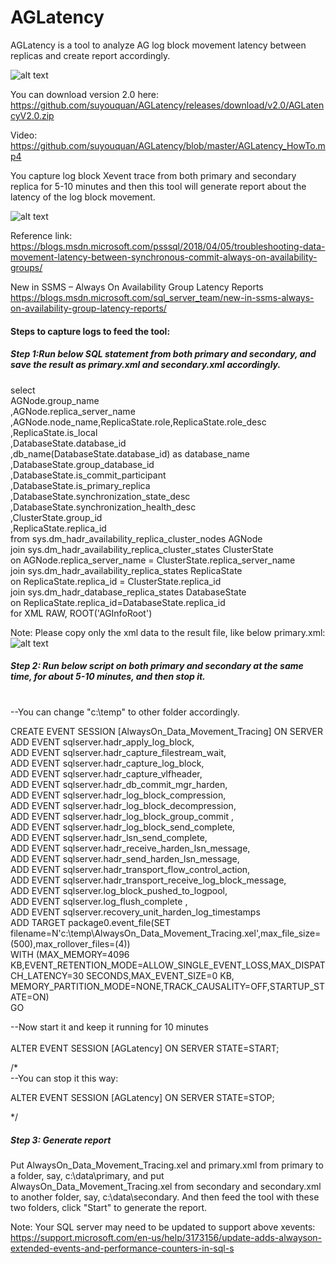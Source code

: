 # AGLatency

AGLatency is a tool to analyze AG log block movement latency between replicas and create report accordingly.

![alt text](https://github.com/suyouquan/AGLatency/blob/master/AGLatency.png)

You can download version 2.0 here:
https://github.com/suyouquan/AGLatency/releases/download/v2.0/AGLatencyV2.0.zip

Video:
https://github.com/suyouquan/AGLatency/blob/master/AGLatency_HowTo.mp4


You capture log block Xevent trace from both primary and secondary replica for 5-10 minutes and then this tool will 
generate report about the latency of the log block movement.

![alt text](https://github.com/suyouquan/AGLatency/blob/master/AGLatencyReport.png)



Reference link:<br>
https://blogs.msdn.microsoft.com/psssql/2018/04/05/troubleshooting-data-movement-latency-between-synchronous-commit-always-on-availability-groups/

New in SSMS – Always On Availability Group Latency Reports
https://blogs.msdn.microsoft.com/sql_server_team/new-in-ssms-always-on-availability-group-latency-reports/

#### Steps to capture logs to feed the tool:

##### Step 1:Run below SQL statement from both primary and secondary, and save the result as primary.xml and secondary.xml accordingly.
select   
AGNode.group_name  
,AGNode.replica_server_name  
,AGNode.node_name,ReplicaState.role,ReplicaState.role_desc  
,ReplicaState.is_local  
,DatabaseState.database_id  
,db_name(DatabaseState.database_id) as database_name  
,DatabaseState.group_database_id  
,DatabaseState.is_commit_participant  
,DatabaseState.is_primary_replica  
,DatabaseState.synchronization_state_desc  
,DatabaseState.synchronization_health_desc  
,ClusterState.group_id  
,ReplicaState.replica_id  
from sys.dm_hadr_availability_replica_cluster_nodes AGNode  
join sys.dm_hadr_availability_replica_cluster_states ClusterState   
on AGNode.replica_server_name = ClusterState.replica_server_name   
join sys.dm_hadr_availability_replica_states ReplicaState    
on ReplicaState.replica_id = ClusterState.replica_id   
join sys.dm_hadr_database_replica_states DatabaseState   
on ReplicaState.replica_id=DatabaseState.replica_id  
for XML  RAW, ROOT('AGInfoRoot')    

Note: Please copy only the xml data to the result file, like below primary.xml:  
![alt text](https://github.com/suyouquan/AGLatency/blob/master/primary.xml.png)


##### Step 2: Run below script on both primary and secondary at the same time, for about 5-10 minutes, and then stop it.
<br>--You can change "c:\temp\" to other folder accordingly.  

CREATE EVENT SESSION [AlwaysOn_Data_Movement_Tracing] ON SERVER   
ADD EVENT sqlserver.hadr_apply_log_block,  
ADD EVENT sqlserver.hadr_capture_filestream_wait,  
ADD EVENT sqlserver.hadr_capture_log_block,  
ADD EVENT sqlserver.hadr_capture_vlfheader,  
ADD EVENT sqlserver.hadr_db_commit_mgr_harden,  
ADD EVENT sqlserver.hadr_log_block_compression,  
ADD EVENT sqlserver.hadr_log_block_decompression,  
ADD EVENT sqlserver.hadr_log_block_group_commit ,  
ADD EVENT sqlserver.hadr_log_block_send_complete,  
ADD EVENT sqlserver.hadr_lsn_send_complete,  
ADD EVENT sqlserver.hadr_receive_harden_lsn_message,  
ADD EVENT sqlserver.hadr_send_harden_lsn_message,  
ADD EVENT sqlserver.hadr_transport_flow_control_action,  
ADD EVENT sqlserver.hadr_transport_receive_log_block_message,  
ADD EVENT sqlserver.log_block_pushed_to_logpool,  
ADD EVENT sqlserver.log_flush_complete ,   
ADD EVENT sqlserver.recovery_unit_harden_log_timestamps   
ADD TARGET package0.event_file(SET filename=N'c:\temp\AlwaysOn_Data_Movement_Tracing.xel',max_file_size=(500),max_rollover_files=(4))  
WITH (MAX_MEMORY=4096 KB,EVENT_RETENTION_MODE=ALLOW_SINGLE_EVENT_LOSS,MAX_DISPATCH_LATENCY=30 SECONDS,MAX_EVENT_SIZE=0 KB,  
MEMORY_PARTITION_MODE=NONE,TRACK_CAUSALITY=OFF,STARTUP_STATE=ON)    
GO   

--Now start it and keep it running for 10 minutes <br>  
ALTER EVENT SESSION [AGLatency] ON SERVER STATE=START;   

/*  
--You can stop it this way:  

ALTER EVENT SESSION [AGLatency] ON SERVER STATE=STOP;   

*/   

##### Step 3: Generate report  
Put AlwaysOn_Data_Movement_Tracing.xel and primary.xml from primary to a folder, say, c:\data\primary, and put AlwaysOn_Data_Movement_Tracing.xel from secondary and secondary.xml to another folder, say, c:\data\secondary. And then feed the tool with these two folders, click "Start" to generate the report. 

Note:
Your SQL server may need to be updated to support above xevents:<br>
https://support.microsoft.com/en-us/help/3173156/update-adds-alwayson-extended-events-and-performance-counters-in-sql-s
